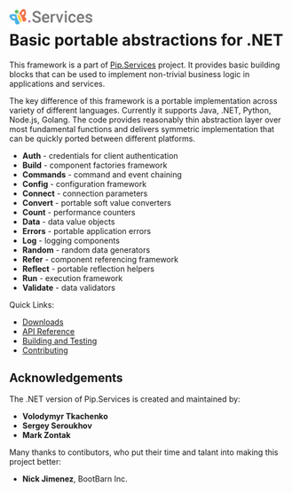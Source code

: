 # <img src="https://github.com/pip-services/pip-services/raw/master/design/Logo.png" alt="Pip.Services Logo" style="max-width:30%"> <br/> Basic portable abstractions for .NET

This framework is a part of [Pip.Services](https://github.com/pip-services/pip-services) project.
It provides basic building blocks that can be used to implement non-trivial business logic in applications and services.

The key difference of this framework is a portable implementation across variety of different languages. 
Currently it supports Java, .NET, Python, Node.js, Golang. The code provides reasonably thin abstraction layer 
over most fundamental functions and delivers symmetric implementation that can be quickly ported between different platforms.

- **Auth** - credentials for client authentication
- **Build** - component factories framework
- **Commands** - command and event chaining
- **Config** - configuration framework
- **Connect** - connection parameters
- **Convert** - portable soft value converters
- **Count** - performance counters
- **Data** - data value objects
- **Errors** - portable application errors
- **Log** - logging components
- **Random** - random data generators
- **Refer** - component referencing framework
- **Reflect** - portable reflection helpers
- **Run** - execution framework
- **Validate** - data validators

Quick Links:

* [Downloads](https://github.com/pip-services/pip-services-commons-dotnet/blob/master/doc/Downloads.md)
* [API Reference](http://htmlpreview.github.io/?https://raw.githubusercontent.com/pip-services/pip-services-commons-dotnet/master/doc/Api/Index.html)
* [Building and Testing](https://github.com/pip-services/pip-services-commons-dotnet/blob/master/doc/Development.md)
* [Contributing](https://github.com/pip-services/pip-services-commons-dotnet/blob/master/doc/Development.md/#contrib)

## Acknowledgements

The .NET version of Pip.Services is created and maintained by:
- **Volodymyr Tkachenko**
- **Sergey Seroukhov**
- **Mark Zontak**

Many thanks to contibutors, who put their time and talant into making this project better:
- **Nick Jimenez**, BootBarn Inc.